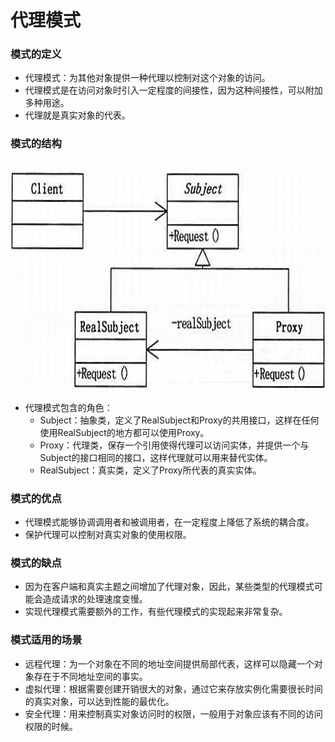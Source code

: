 # 代理模式
### 模式的定义
- 代理模式：为其他对象提供一种代理以控制对这个对象的访问。
- 代理模式是在访问对象时引入一定程度的间接性，因为这种间接性，可以附加多种用途。
- 代理就是真实对象的代表。

### 模式的结构
<br >
<img src="https://github.com/ella-z/studyNotes/blob/master/%E8%BD%AF%E4%BB%B6%E8%AE%BE%E8%AE%A1%E6%A8%A1%E5%BC%8F/images/%E6%A8%A1%E5%BC%8F/%E4%BB%A3%E7%90%86%E6%A8%A1%E5%BC%8F.png" title="代理模式" width="600px" height="350px">

- 代理模式包含的角色：
   - Subject：抽象类，定义了RealSubject和Proxy的共用接口，这样在任何使用RealSubject的地方都可以使用Proxy。
   - Proxy：代理类，保存一个引用使得代理可以访问实体，并提供一个与Subject的接口相同的接口，这样代理就可以用来替代实体。
   - RealSubject：真实类，定义了Proxy所代表的真实实体。

### 模式的优点
- 代理模式能够协调调用者和被调用者，在一定程度上降低了系统的耦合度。
- 保护代理可以控制对真实对象的使用权限。

### 模式的缺点
- 因为在客户端和真实主题之间增加了代理对象，因此，某些类型的代理模式可能会造成请求的处理速度变慢。
- 实现代理模式需要额外的工作，有些代理模式的实现起来非常复杂。   

### 模式适用的场景
- 远程代理：为一个对象在不同的地址空间提供局部代表，这样可以隐藏一个对象存在于不同地址空间的事实。
- 虚拟代理：根据需要创建开销很大的对象，通过它来存放实例化需要很长时间的真实对象，可以达到性能的最优化。
- 安全代理：用来控制真实对象访问时的权限，一般用于对象应该有不同的访问权限的时候。


